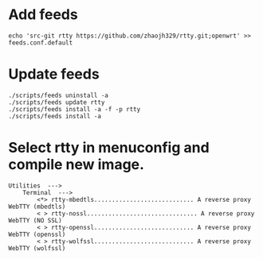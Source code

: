 # Add feeds
    
    echo 'src-git rtty https://github.com/zhaojh329/rtty.git;openwrt' >> feeds.conf.default

# Update feeds

    ./scripts/feeds uninstall -a
    ./scripts/feeds update rtty
    ./scripts/feeds install -a -f -p rtty
    ./scripts/feeds install -a

# Select rtty in menuconfig and compile new image.

	Utilities  --->
    	Terminal  --->
        	<*> rtty-mbedtls............................ A reverse proxy WebTTY (mbedtls)
        	< > rtty-nossl............................... A reverse proxy WebTTY (NO SSL)
        	< > rtty-openssl............................ A reverse proxy WebTTY (openssl)
        	< > rtty-wolfssl............................ A reverse proxy WebTTY (wolfssl)
